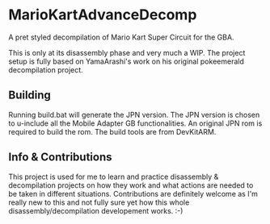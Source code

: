 # MarioKartAdvanceDecomp

A pret styled decompilation of Mario Kart Super Circuit for the GBA.

This is only at its disassembly phase and very much a WIP. The project setup is fully based on YamaArashi's work on his original pokeemerald decompilation project.


## Building

Running build.bat will generate the JPN version. The JPN version is chosen to u-include all the Mobile Adapter GB functionalities.
An original JPN rom is required to build the rom. The build tools are from DevKitARM.


## Info & Contributions

This project is used for me to learn and practice disassembly & decompilation projects on how they work and what actions are needed to be taken in different situations.
Contributions are definitely welcome as I'm really new to this and not fully sure yet how this whole disassembly/decompilation developement works. :-)
